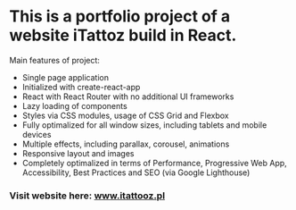 # This is a portfolio project of a website iTattoz build in React.

Main features of project:

- Single page application
- Initialized with create-react-app
- React with React Router with no additional UI frameworks
- Lazy loading of components
- Styles via CSS modules, usage of CSS Grid and Flexbox
- Fully optimalized for all window sizes, including tablets and mobile devices
- Multiple effects, including parallax, corousel, animations
- Responsive layout and images
- Completely optimalized in terms of Performance, Progressive Web App, Accessibility, Best Practices and SEO (via Google Lighthouse)


### Visit website here: www.itattooz.pl